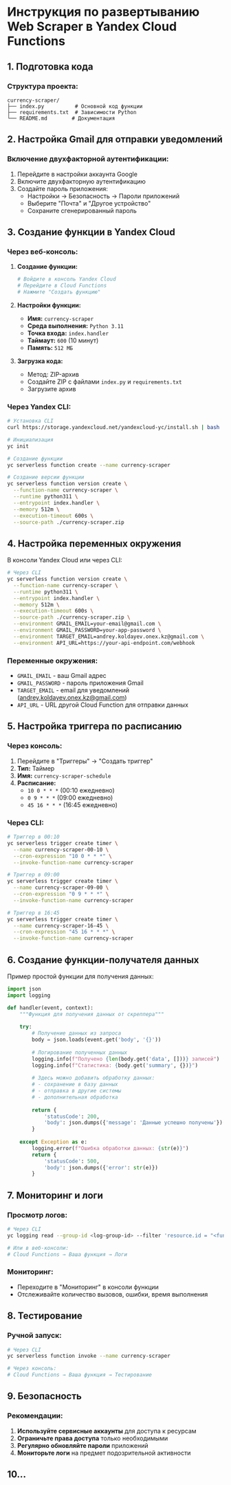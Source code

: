 # Инструкция по развертыванию Web Scraper в Yandex Cloud Functions

## 1. Подготовка кода

### Структура проекта:
```
currency-scraper/
├── index.py          # Основной код функции
├── requirements.txt  # Зависимости Python
└── README.md        # Документация
```

## 2. Настройка Gmail для отправки уведомлений

### Включение двухфакторной аутентификации:
1. Перейдите в настройки аккаунта Google
2. Включите двухфакторную аутентификацию
3. Создайте пароль приложения:
   - Настройки → Безопасность → Пароли приложений
   - Выберите "Почта" и "Другое устройство"
   - Сохраните сгенерированный пароль

## 3. Создание функции в Yandex Cloud

### Через веб-консоль:

1. **Создание функции:**
   ```bash
   # Войдите в консоль Yandex Cloud
   # Перейдите в Cloud Functions
   # Нажмите "Создать функцию"
   ```

2. **Настройки функции:**
   - **Имя:** `currency-scraper`
   - **Среда выполнения:** `Python 3.11`
   - **Точка входа:** `index.handler`
   - **Таймаут:** `600` (10 минут)
   - **Память:** `512 МБ`

3. **Загрузка кода:**
   - Метод: ZIP-архив
   - Создайте ZIP с файлами `index.py` и `requirements.txt`
   - Загрузите архив

### Через Yandex CLI:

```bash
# Установка CLI
curl https://storage.yandexcloud.net/yandexcloud-yc/install.sh | bash

# Инициализация
yc init

# Создание функции
yc serverless function create --name currency-scraper

# Создание версии функции
yc serverless function version create \
  --function-name currency-scraper \
  --runtime python311 \
  --entrypoint index.handler \
  --memory 512m \
  --execution-timeout 600s \
  --source-path ./currency-scraper.zip
```

## 4. Настройка переменных окружения

В консоли Yandex Cloud или через CLI:

```bash
# Через CLI
yc serverless function version create \
  --function-name currency-scraper \
  --runtime python311 \
  --entrypoint index.handler \
  --memory 512m \
  --execution-timeout 600s \
  --source-path ./currency-scraper.zip \
  --environment GMAIL_EMAIL=your-email@gmail.com \
  --environment GMAIL_PASSWORD=your-app-password \
  --environment TARGET_EMAIL=andrey.koldayev.onex.kz@gmail.com \
  --environment API_URL=https://your-api-endpoint.com/webhook
```

### Переменные окружения:
- `GMAIL_EMAIL` - ваш Gmail адрес
- `GMAIL_PASSWORD` - пароль приложения Gmail
- `TARGET_EMAIL` - email для уведомлений (andrey.koldayev.onex.kz@gmail.com)
- `API_URL` - URL другой Cloud Function для отправки данных

## 5. Настройка триггера по расписанию

### Через консоль:
1. Перейдите в "Триггеры" → "Создать триггер"
2. **Тип:** Таймер
3. **Имя:** `currency-scraper-schedule`
4. **Расписание:** 
   - `10 0 * * *` (00:10 ежедневно)
   - `0 9 * * *` (09:00 ежедневно)  
   - `45 16 * * *` (16:45 ежедневно)

### Через CLI:
```bash
# Триггер в 00:10
yc serverless trigger create timer \
  --name currency-scraper-00-10 \
  --cron-expression "10 0 * * *" \
  --invoke-function-name currency-scraper

# Триггер в 09:00
yc serverless trigger create timer \
  --name currency-scraper-09-00 \
  --cron-expression "0 9 * * *" \
  --invoke-function-name currency-scraper

# Триггер в 16:45
yc serverless trigger create timer \
  --name currency-scraper-16-45 \
  --cron-expression "45 16 * * *" \
  --invoke-function-name currency-scraper
```

## 6. Создание функции-получателя данных

Пример простой функции для получения данных:

```python
import json
import logging

def handler(event, context):
    """Функция для получения данных от скреппера"""
    
    try:
        # Получение данных из запроса
        body = json.loads(event.get('body', '{}'))
        
        # Логирование полученных данных
        logging.info(f"Получено {len(body.get('data', []))} записей")
        logging.info(f"Статистика: {body.get('summary', {})}")
        
        # Здесь можно добавить обработку данных:
        # - сохранение в базу данных
        # - отправка в другие системы
        # - дополнительная обработка
        
        return {
            'statusCode': 200,
            'body': json.dumps({'message': 'Данные успешно получены'})
        }
        
    except Exception as e:
        logging.error(f"Ошибка обработки данных: {str(e)}")
        return {
            'statusCode': 500,
            'body': json.dumps({'error': str(e)})
        }
```

## 7. Мониторинг и логи

### Просмотр логов:
```bash
# Через CLI
yc logging read --group-id <log-group-id> --filter 'resource.id = "<function-id>"'

# Или в веб-консоли:
# Cloud Functions → Ваша функция → Логи
```

### Мониторинг:
- Переходите в "Мониторинг" в консоли функции
- Отслеживайте количество вызовов, ошибки, время выполнения

## 8. Тестирование

### Ручной запуск:
```bash
# Через CLI
yc serverless function invoke --name currency-scraper

# Через консоль:
# Cloud Functions → Ваша функция → Тестирование
```

## 9. Безопасность

### Рекомендации:
1. **Используйте сервисные аккаунты** для доступа к ресурсам
2. **Ограничьте права доступа** только необходимыми
3. **Регулярно обновляйте пароли** приложений
4. **Мониторьте логи** на предмет подозрительной активности

## 10...